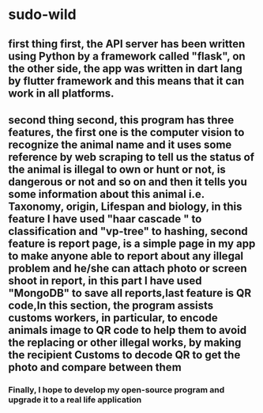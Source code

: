 # sudo-wild


## first thing first, the API server has been written using Python by a framework called "flask", on the other side, the app was written in dart lang by flutter framework and this means that it can work in all platforms.

## second thing second, this program has three features, the first one is the computer vision to recognize the animal name and it uses some reference by web scraping to tell us the status of the animal is illegal to own or hunt or not, is dangerous or not and so on and then it tells you some information about this animal i.e. Taxonomy, origin, Lifespan and biology, in this feature I have  used "haar cascade " to classification and "vp-tree" to hashing, second feature is report page, is a simple page in my app to make anyone able to report about any illegal problem and he/she can attach photo or screen shoot in report, in this part I have used "MongoDB" to save all reports,last feature is QR code,In this section, the program assists customs workers, in particular, to encode animals image to QR code to help them to avoid the replacing or other illegal works, by making the recipient Customs to decode QR to get the photo and compare between them

### Finally, I hope to develop my open-source program and upgrade it to a real life application
